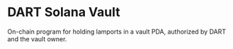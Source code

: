 # DART Solana Vault

On-chain program for holding lamports in a vault PDA, authorized by DART and the vault owner.

